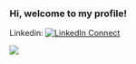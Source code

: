 ### Hi, welcome to my profile!

Linkedin: [![LinkedIn Connect](https://img.shields.io/badge/%20-Connect-black?color=14171A&labelColor=212121&logo=linkedin&logoColor=ffcc80)](https://www.linkedin.com/in/osman-bayram-648883200/)

<img src="https://github-readme-stats.vercel.app/api?username=osbm&&show_icons=true&title_color=#263238&icon_color=bb2acf&text_color=#c9d1d9&bg_color=#0d1017">
